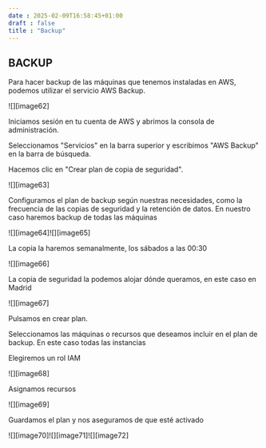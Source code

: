 ```yaml
---
date : 2025-02-09T16:58:45+01:00
draft : false
title : "Backup"
---
```


## BACKUP

Para hacer backup de las máquinas que tenemos instaladas en AWS, podemos utilizar el servicio AWS Backup.

![][image62]

Iniciamos sesión en tu cuenta de AWS y abrimos la consola de administración.

Seleccionamos "Servicios" en la barra superior y escribimos "AWS Backup" en la barra de búsqueda.

Hacemos clic en "Crear plan de copia de seguridad".

![][image63]

Configuramos el plan de backup según nuestras necesidades, como la frecuencia de las copias de seguridad y la retención de datos. En nuestro caso haremos backup de todas las máquinas

![][image64]![][image65]

La copia la haremos semanalmente, los sábados a las 00:30

![][image66]

La copia de seguridad la podemos alojar dónde queramos, en este caso en Madrid

![][image67]

Pulsamos en crear plan.

Seleccionamos las máquinas o recursos que deseamos incluir en el plan de backup. En este caso todas las instancias

Elegiremos un rol IAM

![][image68]

Asignamos recursos

![][image69]

Guardamos el plan y nos aseguramos de que esté activado

![][image70]![][image71]![][image72]
